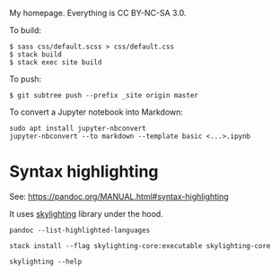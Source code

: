 My homepage. Everything is CC BY-NC-SA 3.0.

To build:

    $ sass css/default.scss > css/default.css
    $ stack build
    $ stack exec site build

To push:

    $ git subtree push --prefix _site origin master

To convert a Jupyter notebook into Markdown:

```
sudo apt install jupyter-nbconvert
jupyter-nbconvert --to markdown --template basic <...>.ipynb
```

# Syntax highlighting

See: https://pandoc.org/MANUAL.html#syntax-highlighting

It uses [skylighting](https://github.com/jgm/skylighting) library under the hood.

```
pandoc --list-highlighted-languages
```

```
stack install --flag skylighting-core:executable skylighting-core
```

```
skylighting --help
```
